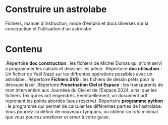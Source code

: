 # Construire un astrolabe
 Fichiers, manuel d'instruction, mode d'emploi et docs diverses sur la construction et l'utilisation d'un astrolabe

# Contenu

.Répertoire **doc construction** : les fichiers de Michel Dumas qui m'ont servi à programmer les calculs et dessiner les pièce. 
.Répertoire **doc utilisation** : Un fichier de Yaël Nazé sur les diffrentes opérations possibles avec un astrolabe. 
.Répertoire **Fichiers SVG** : les fichiers de dessin prêts pour la découpe laser
.Répertoire **Presetnation Ciel et Espace** : les transparents de mon intervention aux Journées du Ciel et de l'Espace 2024, ainsi que les fichiers Tex qui es ont engendrés. Eventuellement, un document pdf reprenant les points abordés (sous réserve)
.Répertoire  **programme python** : le programme qui permet de calculer les différentes parties de l'astrolabe. Vous pourrez ici définir de nouveaux tympans, ou obtenir un *rete* minimal
que vous pourrez améliorer et orner à votre guise. 
